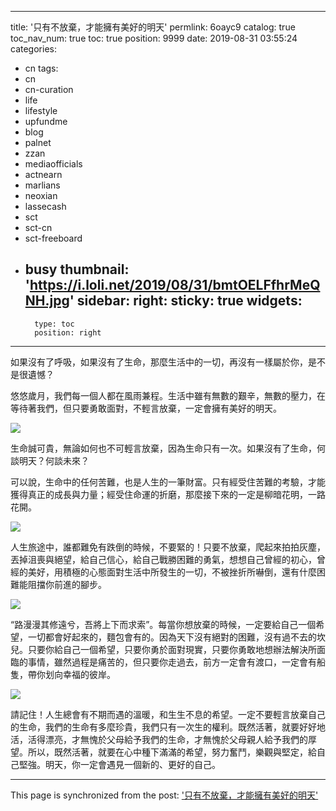 
---
title: '只有不放棄，才能擁有美好的明天'
permlink: 6oayc9
catalog: true
toc_nav_num: true
toc: true
position: 9999
date: 2019-08-31 03:55:24
categories:
- cn
tags:
- cn
- cn-curation
- life
- lifestyle
- upfundme
- blog
- palnet
- zzan
- mediaofficials
- actnearn
- marlians
- neoxian
- lassecash
- sct
- sct-cn
- sct-freeboard
- busy
thumbnail: 'https://i.loli.net/2019/08/31/bmtOELFfhrMeQNH.jpg'
sidebar:
    right:
        sticky: true
widgets:
    -
        type: toc
        position: right
---


如果沒有了呼吸，如果沒有了生命，那麼生活中的一切，再沒有一樣屬於你，是不是很遺憾？

悠悠歲月，我們每一個人都在風雨兼程。生活中雖有無數的艱辛，無數的壓力，在等待著我們，但只要勇敢面對，不輕言放棄，一定會擁有美好的明天。


![](https://i.loli.net/2019/08/31/bmtOELFfhrMeQNH.jpg)


生命誠可貴，無論如何也不可輕言放棄，因為生命只有一次。如果沒有了生命，何談明天？何談未來？

可以說，生命中的任何苦難，也是人生的一筆財富。只有經受住苦難的考驗，才能獲得真正的成長與力量；經受住命運的折磨，那麼接下來的一定是柳暗花明，一路花開。


![](https://i.loli.net/2019/08/31/mjpI27wfxCyoDX6.jpg)


人生旅途中，誰都難免有跌倒的時候，不要緊的！只要不放棄，爬起來拍拍灰塵，丟掉沮喪與絕望，給自己信心，給自己戰勝困難的勇氣，想想自己曾經的初心，曾經的美好，用積極的心態面對生活中所發生的一切，不被挫折所嚇倒，還有什麼困難能阻擋你前進的腳步。


![](https://i.loli.net/2019/08/31/gQvHWRJ9OizATos.jpg)


“路漫漫其修遠兮，吾將上下而求索”。每當你想放棄的時候，一定要給自己一個希望，一切都會好起來的，麵包會有的。因為天下沒有絕對的困難，沒有過不去的坎兒。只要你給自己一個希望，只要你勇於面對現實，只要你勇敢地想辦法解決所面臨的事情，雖然過程是痛苦的，但只要你走過去，前方一定會有渡口，一定會有船隻，帶你划向幸福的彼岸。


![](https://i.loli.net/2019/08/31/aWOnqwXf5oDCvLj.jpg)


請記住！人生總會有不期而遇的溫暖，和生生不息的希望。一定不要輕言放棄自己的生命，我們的生命有多麼珍貴，我們只有一次生的權利。既然活著，就要好好地活，活得漂亮，才無愧於父母給予我們的生命，才無愧於父母親人給予我們的厚望。所以，既然活著，就要在心中種下滿滿的希望，努力奮鬥，樂觀與堅定，給自己堅強。明天，你一定會遇見一個新的、更好的自己。

- - -

This page is synchronized from the post: ['只有不放棄，才能擁有美好的明天'](https://steemit.com/@sunai/6oayc9)
